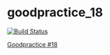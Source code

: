 # goodpractice_18

[![Build Status](https://travis-ci.org/richelbilderbeek/goodpracticeeighteen.svg?branch=master)](https://travis-ci.org/richelbilderbeek/goodpracticeeighteen)

[Goodpractice #18](https://github.com/MangoTheCat/goodpractice/issues/18#issuecomment-235923088)

